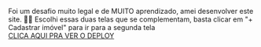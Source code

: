 Foi um desafio muito legal e de MUITO aprendizado, amei desenvolver este site. 💙💜
Escolhi essas duas telas que se complementam, basta clicar em "+ Cadastrar imóvel" para ir para a segunda tela
<br> 
<a href="https://up-base.vercel.app/">CLICA AQUI PRA VER O DEPLOY</a>
